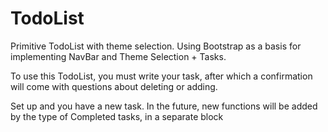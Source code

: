 # TodoList


Primitive TodoList with theme selection. Using Bootstrap as a basis for implementing NavBar and Theme Selection + Tasks.

To use this TodoList, you must write your task, after which a confirmation will come with questions about deleting or adding. 

Set up and you have a new task. In the future, new functions will be added by the type of Completed tasks, in a separate block
